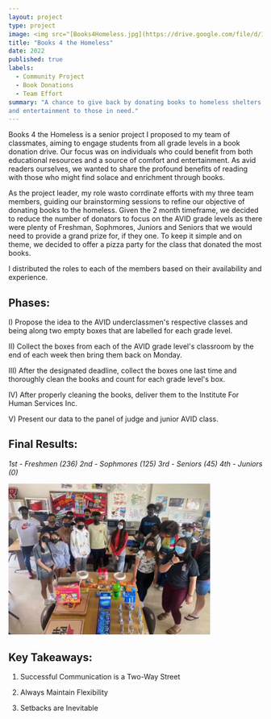 ```yaml
---
layout: project
type: project
image: <img src="[Books4Homeless.jpg](https://drive.google.com/file/d/1YdAsFc_h3j8hrxPrxX889zpSK7w3ADE4/view?usp=sharing)" width="225" height="225">
title: "Books 4 the Homeless"
date: 2022
published: true
labels:
  - Community Project
  - Book Donations
  - Team Effort
summary: "A chance to give back by donating books to homeless shelters, offering comfort
and entertainment to those in need."
---
```


Books 4 the Homeless is a senior project I proposed to my team of classmates,
aiming to engage students from all grade levels in a book donation drive.
Our focus was on individuals who could benefit from both educational resources
and a source of comfort and entertainment. As avid readers ourselves, we wanted to share the profound benefits of reading with those who might find solace and
enrichment through books.


As the project leader, my role wasto corrdinate efforts with my three team members,
guiding our brainstorming sessions to refine our objective of donating books to the
homeless. Given the 2 month timeframe, we decided to reduce the number of donators
to focus on the AVID grade levels as there were plenty of Freshman, Sophmores, Juniors
and Seniors that we would need to provide a grand prize for, if they one. To keep
it simple and on theme, we decided to offer a pizza party for the class that donated
the most books.

I distributed the roles to each of the members based on their availability and experience.   

Phases:
------------------
I) Propose the idea to the AVID underclassmen's respective classes and being along two empty boxes that are labelled for each grade level.

II) Collect the boxes from each of the AVID grade level's classroom by the end of each week then bring them back on Monday.

III) After the designated deadline, collect the boxes one last time and thoroughly clean the books and count for each grade level's box.

IV) After properly cleaning the books, deliver them to the Institute For Human
Services Inc.

V) Present our data to the panel of judge and junior AVID class.


Final Results:
---------------------
*1st - Freshmen (236)
2nd - Sophmores (125)
3rd - Seniors (45)
4th - Juniors (0)*

<img width="400px" class="rounded float-start pe-4" src="../img/PizzaParty(B4H).jpg">


Key Takeaways:
--------------------
1) Successful Communication is a Two-Way Street

2) Always Maintain Flexibility
   
3) Setbacks are Inevitable  
